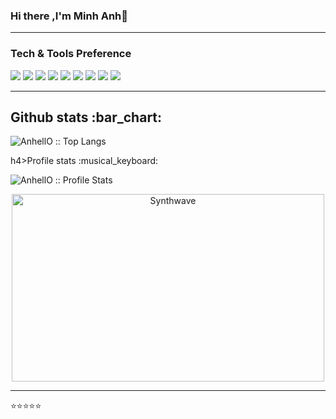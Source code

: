 ### Hi there ,I'm Minh Anh👋 
---
### Tech & Tools Preference

<img src="https://img.shields.io/badge/-HTML5-E34F26?style=flat&logo=html5&logoColor=white"/> <img
    src="https://img.shields.io/badge/-CSS3-1572B6?style=flat&logo=css3&logoColor=white"
/>
<img
    src="https://img.shields.io/badge/-JavaScript-eed718?style=flat&logo=javascript&logoColor=ffffff"
/>
<img
    src="https://img.shields.io/badge/-React-000000?style=flat&logo=react&logoColor=00c8ff"
/>
<img
    src="https://img.shields.io/badge/-MySQL-F29111?style=flat&logo=mysql&logoColor=FFFFFF"
/>
<img
    src="https://img.shields.io/badge/-Node.js-3C873A?style=flat&logo=Node.js&logoColor=white"
/>
<img
    src="http://img.shields.io/badge/-Git-F1502F?style=flat&logo=git&logoColor=FFFFFF"
/>
<img
    src="http://img.shields.io/badge/-Github-000000?style=flat&logo=github&logoColor=FFFFFF"
/>
<img
    src="http://img.shields.io/badge/-VS%20Code-007ACC?style=flat&logo=visual%20studio%20code&logoColor=white"
/>

--- 
###
<h2 align="">Github stats :bar_chart:</h2>

<!-- <h4 align="">Visitor's count :eyes:</h4>

<p align=""><img src="https://profile-counter.glitch.me/{AnhellO}/count.svg" alt="AnhellO :: Visitor's Count" /></p> -->
<p class="top-langs">
    <img
        src="https://github-readme-stats.vercel.app/api/top-langs/?username=AnhellO&langs_count=10&theme=tokyonight&layout=compact"
        alt="AnhellO :: Top Langs"
    />
</p> h4>Profile stats :musical_keyboard:</h4>
<p > <img src="https://github-readme-stats.vercel.app/api?username=AnhellO&show_icons=true&theme=synthwave"
        alt="AnhellO :: Profile Stats" /> </p> <p align="center"> <img src="https://thumbs.gfycat.com/GoodnaturedFondGaur-size_restricted.gif" alt="Synthwave"
        height="300"
        width="500"
    />
</p>

---
⭐⭐️⭐️⭐️⭐️
